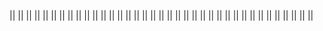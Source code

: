 <!-- ! !!!!!!!!! INIZIALIZZAZIONE !!!!!!!!!!!!!! !-->
<!-- progetto inizializzato con il comando in powershell 'composer create-project --prefer-dist laravel/laravel:^7.0 laravel-boolpress' -->
<!-- ? -1 db -->
<!-- creato db boolpress_db  aggancianto al file .env e cambiato nome db e psw e username in root-->
<!-- ? -2 authentication -->
<!-- installiamo i pacchetti di autentificazione con 'composer require laravel/ui:^2.4'
      Laraverl ui predispone pacchetti di autentificazione per registrazioni nuovi utenti, controllo di login,
     controller per mandare email per reimpostare la psw  il controller per il restante e lo spazio di archiviazione nomi -->
<!-- ? -2.1 vue -->
<!-- installiamo i pacchetti di vue --auth ('php artisan ui vue --auth') questo è possibile perche abbiamo installato il pack precedente di laravel ui -->
<!-- ?-2.1.1 attenzione -->
<!-- dopo l'installazione ci chiderà di fare'npm install && npm run dev' l'&& non funziona in powershell aprire il prompt con bash per avviare e attendere -->
<!-- ! allert con laravel ui ad oggi si usa ancora bootstrap 4 con jquery e popper.js -->
<!-- ? -3 migrate -->
<!-- dopo fatto tutto bisogna andare a fare una migrazione per connettere le tabelle create da laravel ui con il server (crea le cartelle di psw e utente e tutti i collegamenti per la 'protezione') -->
<!-- ? -4 login -->
<!-- dopo l'avvio del server(npm artisan serve) facciamo la registrazione ' simone-agentelazio -password' -->
<!-- dopo la registrazione eliminiamo la rotta per essa con un array in Auth e aggiungiamo ['register' => false] per non permettere altre registrazioni   -->
<!-- ? -5 refactoring -->
<!-- all'interno dell resources\ views creiamo le cartelle admin e guest grazie alle quali andremo a dividere tra ciò che vedrà l'amministratore e ciò che vedrà l'utente -->
<!-- cambiare le varie rotte tra web e homeController che riportano alle view -->
<!-- per cambiare la landing page da home ad admin bisogna cambiare ...public const HOME = '/home';.... in app/Providers/RouteServiceProvider.php  -->
<!-- cambiamo in guest/welcome in guest/home (cambiare anche la route in web.php) -->
<!-- ? -6 controller admin-->
<!-- creiamo un contoller per gestire le rotte admin con il comando 'php artisan make:controller Admin/HomeController -->
<!-- eliminiamo il controller middleware in home controller (non admin ma quello libero 'guest') -->
<!-- ? -7 web -->
<!-- aggiungiamo il middleware(auth) alla route /Admin cosi da non scriverlo nel controller -->
<!-- creiamo un group dove inserire le rotte che hanno admin/... , il middleware , il name della rotta. il prefix, il name space-->
<!-- ? -8 model -->
<!-- cereiamo il models del post (oggetto del nostro progetto) e la relativa migration per il server con il comando 'php artisan make:model Models/Post -m' -->
<!-- andiamo a modificare i paramiti della migration che creerà le nostre colonne nel db $table.... andando ad aggiungere i relativi parametri per definire il tipo di dato nel db (unique, string('title',50) ecc..) -->
<!-- in caso non sia stata creata dal comando nella migration dobbiamo aggiungere la parte relativa alla funzione down per il role back -->
<!-- lanciamo la migration con il comando ?php artisan migrate' e creiamo la nostra 'tuple ' nel db -->
<!-- ? -9 controller 'Posts'-->
<!-- creazione controller per la parte Post'lato back per le crud'  con il comando php artisan make:controller Admin/PostContoller --resource (con resource ci creerà tutte le funzioni crud nel controller in automatico ) -->
<!-- nel PostController agganciamo il modello creato precedentemete  use App\Models\Post -->
<!-- andiamo a collegare tutte le rotte in web.php utilizzando Route::resource... per prendere tutte le rotte inserite nel controller relativo al post -->
<!-- inserendo le rotte nel group admin tutte le rotte erediteranno i valori inseriti precedentemente nelle specifiche del group -->
<!-- ? CRUD POST  Admin (back and)-->
<!-- # index  (R)-->
<!-- andiamo a creare le pagine blade per le crud -->
<!-- specifichiamo in PostsController le rotte e creiamo le pagine di riferimento .  -->
<!-- possiamo inserire anche un order by  e scrivere qui anche linguaggio sql facendo $post=DB::query('.............')-->
<!-- Cominciamo con l'index nel controller e creiamo la pagina 'rotta presente nel view' in views/admin/index-->
<!-- nel layout presente di base in laravel ui è gia caricato il link per js css ecc -->
<!-- ! laravel ui usa bootsrap 4 -->
<!-- utilizzando carbon possiamo stilizzare le date -->
<!-- andiamo nella sezione del modello 'in questo caso Posts' importiamo Carbon con 'use Carbon\Carbon; -->
<!-- all'interno della classe model andremo a creare una funzione che grazie a parametri esterni ci permetterà di restituire una data     public function getFormattedDate($column, $format = 'd-m-Y H:i:s')
    {
        return Carbon::create($this->$column)->format($format);
    } -->
<!--# Show (R)  -->
<!-- creiamo un file show dove andremo a descrivere il dettaglio del post  poi andiamo nel controller e passiamo il dettaglio del'articolo (id) all view-->
<!-- in Laravel con la laravel dependency inception possiamo passare alle view direttamente il parametro del dettaglio senza andare a specificare il parametro tramite il quale ciò avviene -->
<!-- * pagination  -->
<!-- in laravel possiamo paginare  i risultati semplicemente impostando al posto di all nel controller di riferimento paginate e tra parentisi impostare la relets dei risultati  -->
<!-- dopo fatto questo nella pag della view di riferimento arriverà un parametro che noi possiamo prendere con  {{ $posts->links() }} per far apparire i link delle pagine dei post mancanti -->
<!-- andiamo ad imposta le rotte nei pulsanti della index -->
<!-- ! il punsante della cancellazione -->
<!-- il pulsante delete non deve restituire una pagina e la chiamata che deve eseguire è la delete ma lo facciamo con un form ---- vai a delete per ulteriori dettagli  -->
<!-- # CREATED (C) -->
<!-- visto che created e edit condividono lo stesso form ma con delle differenze per non entrare in un errore adiamo ad inizializzare una istanza vuota che in un secondo momento andremo a controllarne l'esistenza con la presenza o meno dell'id per visualizzare il form di creazione o modifica  -->
<!-- nel form in blade ricordarsi di mettere il name nei vari input dando ad esso il nome del parametro che troveremo in tabella -->
<!-- l'action porta allo store -->
<!-- inserire il token di autentificazione -->
<!-- # Edit () -->
<!-- nel controller passiamo alla view tutta l'istanza del post perché avremo i campi pre fillati da modificare, utilizziamo la depended inception -->
<!-- essendo un form pre fillato andremo ad aggiungere il value all'input   -->
<!-- andiamo ad unificare il form creando un include in resource ed includendo il'componente dove serve (create ed editi)'-->
<!-- andiamo a modificare il form del post per renderlo universale sia per il create che per l'edit -->
<!-- controlliamo l'esistenza del post passato tramite controller e andiamo ad impostare il metodo di output  -->
<!-- per l'update avremo bisogno del method patch mentre per lo store andrà bene il method post -->

<!-- #Store -->
<!-- nello store ci arrivano tutti i campi compilati dal form proveniente da create -->
<!-- recuperiamo i dati  da request -->
<!-- utilizziamo fill per comporre l'istanza aggiungiamo lo slug , salviamo , e facciamo un redirect allo show passando il post con compact -->
<!-- # update -->
<!-- nell' update ci arriva l'id del post ma andando ad usare la depended inception prendiamo tutta l'istanza-->
<!-- prendiamo in $data i dati ricevuti da request aggiungiamo lo slag e facciamo l'update -->
<!-- # DESTROY (D) -->
<!-- nel post controller andiamo nella funzione destroy e impostiamo i parametri della dependence inception per prendere il post specifico , poi applichiamo al post la funzione delete e nel return facciamo un redirected all'index -->
<!-- con la whit possiamo passare alla nuova index che è passata pre la funzione destroy una coppia di chiave valore con la quale andremo a creare un aller per l'avvenuta cancellazione ... questa coppia si chiama variabile di sessione che ha vita fino al prossimo refresh della pagina -->
<!-- in index prendiamo la variabile di sessione con l' @if(session(e il cosa abbiamo passato dal controller )) -->
<!-- * allert di conferma -->
<!-- creiamo un allert di conferma per la cancellazione , nel layout deve essere specificato uno yeld(segnaposto) per inserire il nostro eventuiale script poi apriamo una sezione nella nostra index e apriamo il tago script -->
<!-- creiamo la costante per prendere i bottoni e con la funzione 'document.querySelectorAll('')'     prendiamo tutti i btn elimina presenti in pagina (avremo usato getelementbyid se i FORM da prendere erano 1) e selezioniamo con i SELETTORI CSS LA CLASSE delete button -->
<!-- con un ciclo andiamo ad attaccare a tutti i form di delete un eventListener per rimanere in attesa dello scatenarsi dell'evento submit del btn al suo interno e blocchiamo il flusso dell'evento del form con e.preventDefault poi con confirm attendiamo che l'utenti confermi o meno se conferma si riprende con il submit senno l'esecuzione rimarrà annullata -->

||
||
||
||
||
||
||
||
||
||
||
||
||
||
||
||
||
||
||
||
||
||
||
||
||
||
||
||
||
||
||
||
||
||
||
||
||

<!-- ? VUE -->
<!-- in questa applicazione gestiremo la parte admin da laravel e la parte user experience con vue  -->
<!-- andiamo a creare in web.php una rotta di fallback cioè una rotta generiche ... una rotta che intercetta tutte le rotte che non possono entrare (per un motivo o per un altro ) nelle rotte create per l'admin o le auth
Route::get('{any?}', function () {
    return view('guest.home');
})->where('any', '.*');-->

<!--'{any?}' -> è un parametro dinamica che sta per 'accetta qualsiasi cosa'
where('any', '.*'); -> è una espressione regolare che dice prendi any che può essere di qualsiasi tipo qualsiasi carattere e in qualsiasi quantità
-->
<!--  nella guest home blade andiamo a gestire la nostra classica pagina html dove inseriremo vue . importiamo css e js dalle classiche rotte di compilazione -->
<!-- # problem compilazione js -->
<!-- essendo che abbiamo diviso tutto tra back e font andiamo a dividere anche la compilazione di js  -->
<!-- andiamo in resources / js e creiamo un nuovo file per il (front 'user') e in questo file inseriremo tutto lo script che andrà poi compilato da webpack -->
<!-- in app (back) andremo a lasciare (per quello che serve a noi in questo momento ) solo l'importazione di bootstrap ' che usa js per le modali e altre utility e in front -->
<!-- andiamo poi in webpack  e gli diciamo di compilare anche il nostro file front.js -->
<!-- # cambiamo la predisposizione di vue  -->
<!-- in resources/js/components prendiamo il file .vue e lo rinominiamo in App.vue-->
<!-- andiamo poi ad impostare vue come il solito
<script>
    export default {
        name:"App",
    }
</script>
  -->
<!-- in front.js andiamo a preparare lo scaffolding per la compilazione a componenti nel quale andiamo a importare il componente madre 'App'  -->
<!--
window.Vue = require("vue");
import App from "./components/App.vue";
const app = new Vue({
    el: "#root",
    render: h => h(App)
});
-->
<!-- con questo codice andiamo a dire a JS di importare vue , importare il componente app vue, inizializza una nuova applicazione che parte dall'elemento con id #root e come render della home sarà il componente app   -->
<!-- webpack compilerà il tutto e con npm run dev lo faremo compilare -->
<!-- potremo fare lo stesso con sass per  importare 2 file separati uno per il back(admin9 e uno per il front(guest)-->
<!-- * Nella views gust  -->
<!-- Dove andremo ad impostare il div con id root per vue andiamo ad inserire il template di html dove andremo a caricare il link per il css e le varie cdn se ne avremo bisogno e cosa importante nel body sarà presente solo il div con id root e in fine importiamo lo script 'front' dove abbiamo impostato la compilazione di vue  -->
<!--* Vue components -->
<!-- creiamo un componente esterno per importare l'header  -->
<!-- importiamo il componente in app -->
<!-- passiamo parte del titolo dell'header con prop -->
<!-- prepariamo il componente a ricevere le prop impostando in export e utilizzando la prop nel template -->
<!-- nel componente madre passiamo la prop o direttamente nel componente(no bind) o passando una proprietà 'un array|| un oggetto'(bind = dinamico) presente in data -->

<!-- ? Seeders -->
<!-- i seeders  servono per popolare in automatico le tabelle -->
<!-- possiamo creare tanti seeder quante sono le tabelle  -->
<!-- con il comando php artisan make:seeder NomedellatabellaTableSeeder -->
<!-- php artisan make:seeder PostsTableSeeder ---- avviato questo comando creato file in database/seeds-->
<!-- nel file seeder/PostsTableSeeder creeremo la logica per la creazione dei record sul db (le tuple)-->
<!-- possiamo partire da un un array associativo per i dati (in questo caso dati per la creazione dei nostri post) che conterranno title , content, image, slug  -->
<!-- giriamo sul nostro array e instanziamo un nuovo Post assegniamo i valori in base alle colonne o a mano o con fill ( bisogna poi impostare i parametri fillable nel model ) -->
<!-- una volta creato per avviare il seeder facciamo partire il comando : 'php artisan db:seed --class=PostsTableSeeder ' -->
<!-- in DatabaseSeeder possiamo elencare tutti i nostri seeder e in una volta sola cliamarli tutti insieme con lo stesso comando di prima ma senza la --class -->
<!-- # per vuotare tutto il db e resettare tutte le tuple di tutto il db usiamo php artisan migrate:refresh  -->

<!-- ? FAKER -->
<!-- in laravel possiamo creare dei dati fake ma plausibili per popolare il nostro db di dati verosimili per lo sviluppo  -->
<!-- bisogna disinstallare il vecchio pacchetto di fzaninotto installato di serie con :' composer remove fzaninotto/faker' ed installare il nuovo con :'composer require fakerphp/faker' -->
<!-- importiamo il 'modello faker' use Faker\Generator as Faker; e impostimao la funzione run come primo parametro dicendogli di usare la classe Faker e tutti i suoi metodi -->
<!-- non avendo più un array di riferimento useremo un ciclo for per dire quante tuple creare per riempire i dati  -->
<!-- passiamo i parametri prendendoli dalla docs di faker php  -->
<!-- inseriamo il parametro str del metodo string per lo slug (lo inseriamo noi ) -->
<!-- lanciamo il comando per il seed -->

<!-- ? validation -->
<!-- le validazioni le facciamo nei campi di interazione con la persona fisica che utilizza l'applicativo percio nel nostro caso lo faremo dove ci sono i form ( in store e in update) -->
<!-- prendiamo con $request i dati provenienti dal form e con il valore del campo di input facciamo le nostre validazioni  -->
<!-- se non viene passata una validazione si vieni rendirizzati verso la stessa pagina da dove è partita kla richiesta ma con l'agiunta della errorsbag che andremo a leggere con $errors nella stessa pagina -->
<!-- creiamo un if dove vedremo se c'è una proprietà nella pg con $errors e creiamo un allert per leggere gli errori  -->
<!-- possiamo customize i messaggi di errore sia per tipo sia per tipo specifico in un dato input   -->
<!-- apriamo un array di seguito alla validazione nel Post controller ' von i : possiamo prendere alcuni valori nel campo di appartenenza '-->
<!-- in edit che abbiamo la situazione dove modificando i dati potremo avere la necessità di baypassare la validazione unique essendo che non modifichiamo obbligatoriamente un campo che dovrebbeessere unico  -->
<!-- nella validazione lato controller update andremo a modificare la stringa del campo unique e creando un array andremo a dettare alcune regole per far saltare il controllo alla tuple con l'id che stiamo modificando -->
<!-- sostituiamo la stringa del tipo di controllo inserendo la classe Rule:: (Rule::unique('posts')->ignore($post->id))  Rule ovviamente va importata nel controller-->
<!-- andiamo nei campi del form ed aggiungiamo old per evitare che in caso di errore si refreschi il valore inserito precedentemente -->
<!-- aggiungiamo l'errore sotto il campo oggetto dell'errore e stampiamo l'errore ... grazie a bootstrap usiamo le classi css e la logica per vedere se c'è un errore  @error('title')   @enderror  controlla se c'è un errore nel campo title   con la classe invalid-feedback(bootstrap) mettiamo un div che in caso venga scritta la classe is invalid 'il che vuol dire se ha trovato un errore' farà apparire il div nella quale scriveremo l'errore -->
